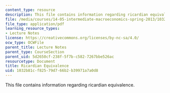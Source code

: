 ```yaml
---
content_type: resource
description: This file contains information regarding ricardian equivalence.
file: /media/courses/14-05-intermediate-macroeconomics-spring-2013/1032b81cf82579d766b2b39971a7a0d8_MIT14_05S13_LecNot_ricard.pdf
file_type: application/pdf
learning_resource_types:
- Lecture Notes
license: https://creativecommons.org/licenses/by-nc-sa/4.0/
ocw_type: OCWFile
parent_title: Lecture Notes
parent_type: CourseSection
parent_uid: 5d2650cf-238f-5f7b-c582-7267bbe526ac
resourcetype: Document
title: Ricardian Equivalence
uid: 1032b81c-f825-79d7-66b2-b39971a7a0d8
---
```

This file contains information regarding ricardian equivalence.